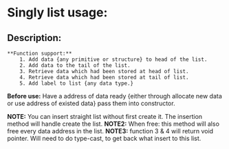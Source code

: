 # Singly list usage:

## Description:
    **Function support:**
        1. Add data {any primitive or structure} to head of the list.
        2. Add data to the tail of the list.
        3. Retrieve data which had been stored at head of list.
        4. Retrieve data which had been stored at tail of list.
        5. Add label to list {any data type.}

**Before use:** Have a address of data ready {either through allocate new data
or use address of existed data} pass them into constructor.

**NOTE:** You can insert straight list without first create it. The insertion
method will handle create the list.
**NOTE2:** When free: this method will also free every data address in the
list.
**NOTE3:** function 3 & 4 will return void pointer. Will need to do type-cast,
to get back what insert to this list.
